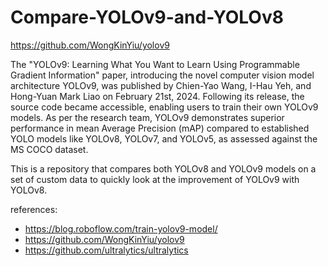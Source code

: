 # Compare-YOLOv9-and-YOLOv8
https://github.com/WongKinYiu/yolov9 

The "YOLOv9: Learning What You Want to Learn Using Programmable Gradient Information" paper, introducing the novel computer vision model architecture YOLOv9, was published by Chien-Yao Wang, I-Hau Yeh, and Hong-Yuan Mark Liao on February 21st, 2024. Following its release, the source code became accessible, enabling users to train their own YOLOv9 models. As per the research team, YOLOv9 demonstrates superior performance in mean Average Precision (mAP) compared to established YOLO models like YOLOv8, YOLOv7, and YOLOv5, as assessed against the MS COCO dataset.

This is a repository that compares both YOLOv8 and YOLOv9 models on a set of custom data to quickly look at the improvement of YOLOv9 with YOLOv8.


references: 
- https://blog.roboflow.com/train-yolov9-model/
- https://github.com/WongKinYiu/yolov9
- https://github.com/ultralytics/ultralytics
